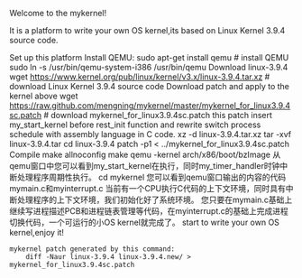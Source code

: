 Welcome to the mykernel!

It is a platform to write your own OS kernel,its based on Linux Kernel 3.9.4 source code.

Set up this platform
    Install QEMU:
        sudo apt-get install qemu # install QEMU
        sudo ln -s /usr/bin/qemu-system-i386 /usr/bin/qemu
    Download linux-3.9.4
        wget https://www.kernel.org/pub/linux/kernel/v3.x/linux-3.9.4.tar.xz # download Linux Kernel 3.9.4 source code
    Download patch and apply to the kernel above
        wget https://raw.github.com/mengning/mykernel/master/mykernel_for_linux3.9.4sc.patch # download mykernel_for_linux3.9.4sc.patch
	this patch insert my_start_kernel before rest_init function and rewrite switch process schedule with assembly language in C code.
        xz -d linux-3.9.4.tar.xz
        tar -xvf linux-3.9.4.tar
        cd linux-3.9.4
        patch -p1 < ../mykernel_for_linux3.9.4sc.patch
    Compile
        make allnoconfig
        make
        qemu -kernel arch/x86/boot/bzImage 从qemu窗口中您可以看到my_start_kernel在执行，同时my_timer_handler时钟中断处理程序周期性执行。
        cd mykernel 您可以看到qemu窗口输出的内容的代码mymain.c和myinterrupt.c
        当前有一个CPU执行C代码的上下文环境，同时具有中断处理程序的上下文环境，我们初始化好了系统环境。
        您只要在mymain.c基础上继续写进程描述PCB和进程链表管理等代码，在myinterrupt.c的基础上完成进程切换代码，一个可运行的小OS kernel就完成了。
        start to write your own OS kernel,enjoy it!

    mykernel patch generated by this command:
        diff -Naur linux-3.9.4 linux-3.9.4.new/ > mykernel_for_linux3.9.4sc.patch

